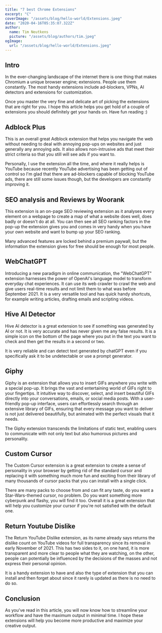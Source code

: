 ```yaml
---
title: "7 best Chrome Extensions"
excerpt: "C"
coverImage: "/assets/blog/hello-world/Extensions.jpeg"
date: "2020-04-16T05:35:07.322Z"
author:
  name: Tim Neutkens
  picture: "/assets/blog/authors/tim.jpeg"
ogImage:
  url: "/assets/blog/hello-world/Extensions.jpeg"
---
```

## Intro

In the ever-changing landscape of the internet there is one thing that makes Chromium a unique browser engine; extensions. People use them constantly. The most handy extensions include ad-blockers, VPNs, AI detectors and extensions for customization.

Once you master the very fine and delicate art of picking the extensions that are right for you. I hope this article helps you get hold of a couple of extensions you should definitely get your hands on. Have fun reading :)

## Adblock Plus

This is an overall great Adblock extension that helps you navigate the web without needing to deal with annoying pop-ups on websites and just generally any annoying ads. It also allows non-intrusive ads that meet their strict criteria so that you still will see ads if you want to.

Personally, I use the extension all the time, and where it really helps is YouTube because recently YouTube advertising has been getting out of control so I'm glad that there are ad-blockers capable of blocking YouTube ads, there are still some issues though, but the developers are constantly improving it.

## SEO analysis and Reviews by Woorank

This extension is an on-page SEO reviewing extension as it analyses every element on a webpage to create a map of what a website does well, does badly or doesn't do at all. You can then see all SEO ranking factors in the pop-up the extension gives you and comes in very handy when you have your own website and want to bump up your SEO ranking.

Many advanced features are locked behind a premium paywall, but the information the extension gives for free should be enough for most people.

## WebChatGPT

Introducing a new paradigm in online communication, the "WebChatGPT" extension harnesses the power of OpenAI's language model to transform everyday chat experiences. It can use its web crawler to crawl the web and give users real-time results and not limit them to what was before September 2021. It is a very versatile tool and has quick handy shortcuts, for example writing articles, drafting emails and scripting videos.

## Hive AI Detector

Hive AI detector is a great extension to see if something was generated by AI or not. It is very accurate and has never given me any false results. It is a simple icon on the bottom of the page where you put in the text you want to check and then get the results in a second or two.

It is very reliable and can detect text generated by chatGPT even if you specifically ask it to be undetectable or use a prompt generator.

## Giphy

Giphy is an extension that allows you to insert GIFs anywhere you write with a special pop-up. It brings the vast and entertaining world of GIFs right to your fingertips. It intuitive way to discover, select, and insert beautiful GIFs directly into your conversations, emails, or social media posts. With a user-friendly pop-up interface, users can effortlessly search through an extensive library of GIFs, ensuring that every message you want to deliver is not just delivered beautifully, but animated with the perfect visuals that it needs.

The Giphy extension transcends the limitations of static text, enabling users to communicate with not only text but also humorous pictures and personality.

## Custom Cursor

The Custom Cursor extension is a great extension to create a sense of personality in your browser by getting rid of the standard cursor and replacing it with something much more fun and exciting from their library of many thousands of cursor packs that you can install with a single click.

There are many packs to choose from and can fit any taste, do you want a Star-Wars-themed cursor, no problem. Do you want something more cyberpunk and flashy, you will find it too. Overall it is a great extension that will help you customize your cursor if you're not satisfied with the default one.

## Return Youtube Dislike

The Return YouTube Dislike extension, as its name already says returns the dislike count on YouTube videos for full transparency since its removal in early November of 2021. This has two sides to it, on one hand, it is more transparent and more clear to people what they are watching, on the other, people can potentially be influenced by the decisions of the masses and not express their personal opinion.

It is a handy extension to have and also the type of extension that you can install and then forget about since it rarely is updated as there is no need to do so.

## Conclusion

As you've read in this article, you will now know how to streamline your workflow and have the maximum output in minimal time. I hope these extensions will help you become more productive and maximize your creative output.